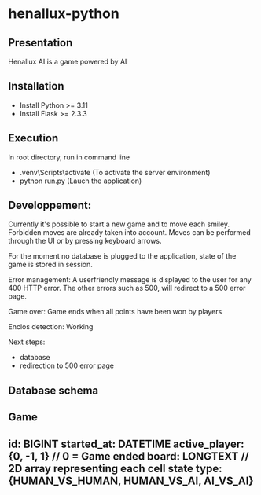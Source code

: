 # henallux-python

## Presentation
Henallux AI is a game powered by AI

## Installation
- Install Python >= 3.11
- Install Flask >= 2.3.3

## Execution
In root directory, run in command line
- .venv\Scripts\activate (To activate the server environment)
- python run.py (Lauch the application)

## Developpement:
Currently it's possible to start a new game and to move each smiley. Forbidden moves are already taken into account.
Moves can be performed through the UI or by pressing keyboard arrows.

For the moment no database is plugged to the application, state of the game is stored in session.

Error management: A userfriendly message is displayed to the user for any 400 HTTP error. The other errors such as 500, will redirect to a 500 error page.

Game over: Game ends when all points have been won by players

Enclos detection: Working

Next steps:
  - database
  - redirection to 500 error page

## Database schema
Game
----------------------------------------------------------
id: BIGINT
started_at: DATETIME
active_player: {0, -1, 1} // 0 = Game ended
board: LONGTEXT // 2D array representing each cell state
type: {HUMAN_VS_HUMAN, HUMAN_VS_AI, AI_VS_AI}
----------------------------------------------------------
